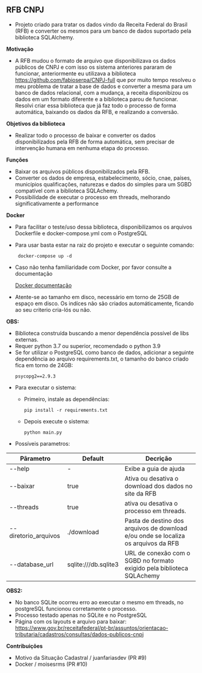 ## RFB CNPJ

* Projeto criado para tratar os dados vindo da Receita Federal do Brasil (RFB)   e converter os mesmos para um banco de dados suportado pela biblioteca SQLAlchemy.

**Motivação**

* A RFB mudou o formato de arquivo que disponibilizava os dados públicos de CNPJ  e com isso os sistema anteriores pararam de funcionar, anteriormente eu utilizava  a biblioteca https://github.com/fabioserpa/CNPJ-full que por muito tempo resolveu  o meu problema de tratar a base de dados e converter a mesma para um banco de dados relacional, com a mudança, a receita disponibizou os dados em um formato diferente e a biblioteca parou de funcionar. Resolvi criar essa biblioteca que já faz todo o processo de forma automática, baixando os dados da RFB, e realizando a conversão.

**Objetivos da biblioteca**  
  
* Realizar todo o processo de baixar e converter os dados disponibilizados pela RFB  de forma automática, sem precisar de intervenção humana em nenhuma etapa do processo.  
  
**Funções**  
  
 - Baixar os arquivos públicos disponibilizados pela RFB.
 - Converter os dados de empresa, estabelecimento, sócio, cnae, países, municípios qualificações, naturezas e dados do simples para um SGBD compatível com a biblioteca SQLAchemy.  
- Possibilidade de executar o processo em threads, melhorando significativamente a performance

**Docker**

 - Para facilitar o teste/uso dessa biblioteca, disponibilizamos os arquivos Dockerfile e docker-compose.yml com o PostgreSQL
 - Para usar basta estar na raiz do projeto e executar o seguinte comando:
   ```
    docker-compose up -d
   ```
 - Caso não tenha familiaridade com Docker, por favor consulte a documentação

   [Docker documentação](https://docs.docker.com/)   
   
 - Atente-se ao tamanho em disco, necessário em torno de 25GB de espaço em disco. Os indíces não são criados automáticamente, ficando ao seu criterio cria-lós ou não.

**OBS:**  
  
* Biblioteca construída buscando a menor dependência possível de libs externas.
* Requer python 3.7 ou superior, recomendado o python 3.9
* Se for utilizar o PostgreSQL como banco de dados, adicionar a seguinte dependência ao arquivo requirements.txt, o tamanho do banco criado fica em torno de 24GB:
  ```
  psycopg2==2.9.3
  ```
* Para executar o sistema:        
  - Primeiro, instale as dependências:   
	
		pip install -r requirements.txt

  - Depois execute o sistema:  
  
		python main.py    
		
* Possíveis parametros:  

| Pârametro 		   | Default 			  | Decrição 									|
|    --                |--                    |--                                           |
| --help    		   |  -					  | Exibe a guia de ajuda						|
| --baixar 			   | true 	   			  | Ativa ou desativa o download dos dados no site da RFB 																						|
| --threads 		   | true     			  | ativa ou desativa o processo em threads.  	|
| --diretorio_arquivos | ./download 		  | Pasta de destino dos arquivos de download e/ou onde se localiza os arquivos da RFB 														|
| --database_url 	   | sqlite:///db.sqlite3 | URL de conexão com o SGBD no formato exigido pela biblioteca SQLAchemy																	|

**OBS2:** 
  - No banco SQLite ocorreu erro ao executar o mesmo em threads, no postgreSQL funcionou corretamente o processo.
  - Processo testado apenas no SQLite e no PostgreSQL
  - Página com os layouts e arquivo para baixar: https://www.gov.br/receitafederal/pt-br/assuntos/orientacao-tributaria/cadastros/consultas/dados-publicos-cnpj



**Contribuições**

 - Motivo da Situação Cadastral / juanfariasdev (PR #9)
 - Docker / moisesrms (PR #10)
